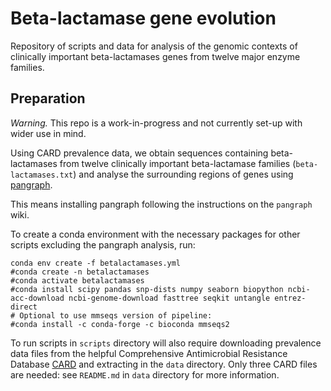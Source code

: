 # Beta-lactamase gene evolution

Repository of scripts and data for analysis of the genomic contexts of clinically important beta-lactamases genes from twelve major enzyme families. 

## Preparation

*Warning.* This repo is a work-in-progress and not currently set-up with wider use in mind.   

Using CARD prevalence data, we obtain sequences containing beta-lactamases from twelve clinically important beta-lactamase families (`beta-lactamases.txt`) and analyse the surrounding regions of genes using [pangraph](https://github.com/neherlab/pangraph/).  

This means installing pangraph following the instructions on the `pangraph` wiki. 

To create a conda environment with the necessary packages for other scripts excluding the pangraph analysis, run:

```
conda env create -f betalactamases.yml 
#conda create -n betalactamases
#conda activate betalactamases 
#conda install scipy pandas snp-dists numpy seaborn biopython ncbi-acc-download ncbi-genome-download fasttree seqkit untangle entrez-direct
# Optional to use mmseqs version of pipeline:
#conda install -c conda-forge -c bioconda mmseqs2 
```

To run scripts in `scripts` directory will also require downloading prevalence data files from the helpful Comprehensive Antimicrobial Resistance Database [CARD](https://card.mcmaster.ca) and extracting in the `data` directory. Only three CARD files are needed: see `README.md` in `data` directory for more information.  

